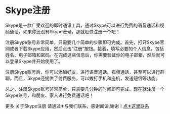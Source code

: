 # Skype注册

Skype是一款广受欢迎的即时通讯工具，通过Skype可以进行免费的语音通话和视频通话。如果你还没有Skype账号，那就赶快注册一个吧！

注册Skype账号非常简单，只需要几个简单的步骤即可完成。首先，打开Skype官网或者下载Skype应用，然后点击“注册”按钮。接着，填写必要的个人信息，包括姓名、电子邮箱和密码。在完成这些信息后，你需要验证你的电子邮箱，然后就可以登录Skype并开始使用了。

注册Skype账号后，你可以添加好友，进行语音通话、视频通话，甚至可以进行群聊。而且，Skype还提供了付费服务，可以拨打手机和座机，发送短信等功能。

总之，注册Skype账号非常简单，只需要几分钟的时间即可完成。现在就注册一个Skype账号，和朋友、家人进行免费通话吧！

更多 关于Skype注册 请通过✈与我们联系，感谢阅读,谢谢！[点✈这里联系](https://a.k02.cc)